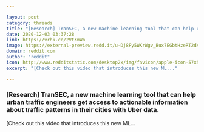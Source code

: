 ```yaml
---

layout: post
category: threads
title: "[Research] TranSEC, a new machine learning tool that can help urban traffic engineers get access to actionable information about traffic patterns in their cities with Uber data."
date: 2020-12-03 03:37:28
link: https://vrhk.co/2VtXmWn
image: https://external-preview.redd.it/u-Dj8Fy5WKrWgv_Bux7EGbtHzeRT2dA8-B2DGnqW_2A.jpg?width=1200&height=628.272251309&auto=webp&crop=1200:628.272251309,smart&s=f485d17d9ec94ee329d30ee5272f1262104f917b
domain: reddit.com
author: "reddit"
icon: http://www.redditstatic.com/desktop2x/img/favicon/apple-icon-57x57.png
excerpt: "[Check out this video that introduces this new ML..."

---
```


### [Research] TranSEC, a new machine learning tool that can help urban traffic engineers get access to actionable information about traffic patterns in their cities with Uber data.

[Check out this video that introduces this new ML...
